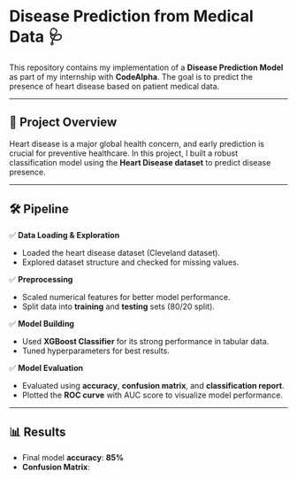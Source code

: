 # Disease Prediction from Medical Data 🩺

This repository contains my implementation of a **Disease Prediction Model** as part of my internship with **CodeAlpha**. The goal is to predict the presence of heart disease based on patient medical data.

---

## 📁 Project Overview

Heart disease is a major global health concern, and early prediction is crucial for preventive healthcare. In this project, I built a robust classification model using the **Heart Disease dataset** to predict disease presence.

---

## 🛠️ Pipeline

✅ **Data Loading & Exploration**  
- Loaded the heart disease dataset (Cleveland dataset).  
- Explored dataset structure and checked for missing values.  

✅ **Preprocessing**  
- Scaled numerical features for better model performance.  
- Split data into **training** and **testing** sets (80/20 split).  

✅ **Model Building**  
- Used **XGBoost Classifier** for its strong performance in tabular data.  
- Tuned hyperparameters for best results.  

✅ **Model Evaluation**  
- Evaluated using **accuracy**, **confusion matrix**, and **classification report**.  
- Plotted the **ROC curve** with AUC score to visualize model performance.  

---

## 📊 Results

- Final model **accuracy**: **85%**  
- **Confusion Matrix**:
